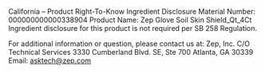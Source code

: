  
 
 
California – Product Right-To-Know Ingredient Disclosure 
Material Number: 000000000000338904 
Product Name: Zep Glove Soil Skin Shield_Qt_4Ct 
Ingredient disclosure for this product is not required per SB 258 Regulation. 
 
For additional information or question, please contact us at: 
Zep, Inc. 
C/O Technical Services 
3330 Cumberland Blvd. SE, Ste 700 
Atlanta, GA 30339 
Email: asktech@zep.com 
 
 
 
 
